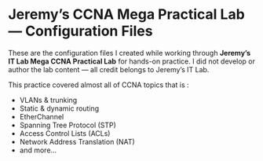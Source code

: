 # Jeremy’s CCNA Mega Practical Lab — Configuration Files

These are the configuration files I created while working through **Jeremy’s IT Lab Mega CCNA Practical Lab** for hands-on practice. I did not develop or author the lab content — all credit belongs to Jeremy’s IT Lab.

This practice covered almost all of CCNA topics that is :
- VLANs & trunking
- Static & dynamic routing
- EtherChannel
- Spanning Tree Protocol (STP)
- Access Control Lists (ACLs)
- Network Address Translation (NAT)
- and more...

